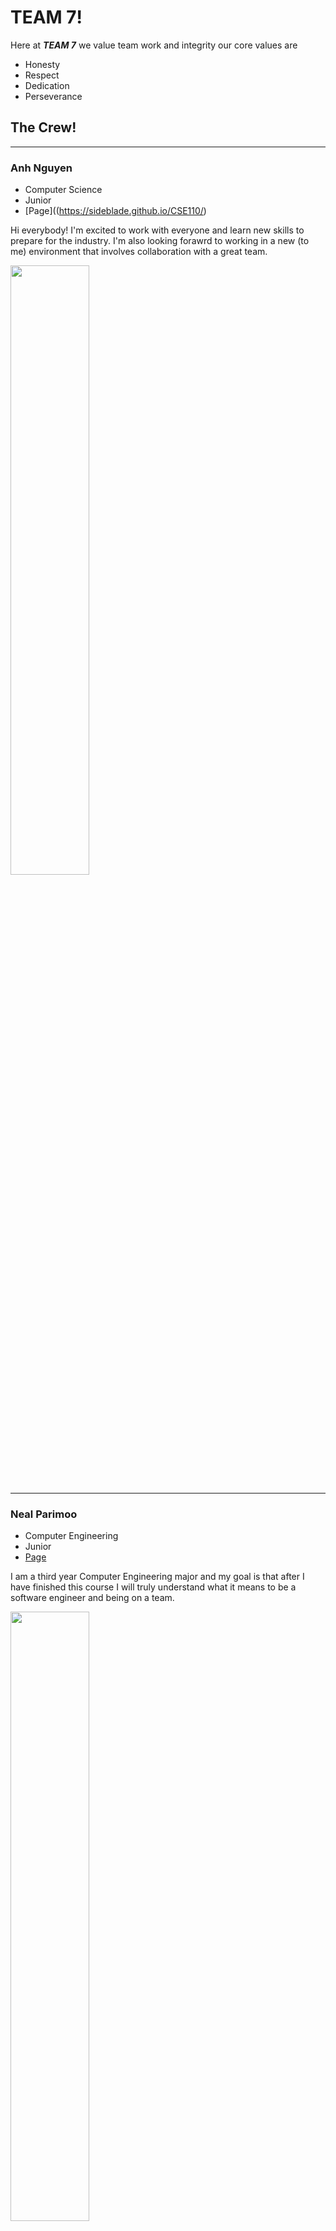 # TEAM 7!

Here at **_TEAM 7_** we value team work and integrity
our core values are 

- Honesty
- Respect
- Dedication
- Perseverance 

## The Crew!

<hr>

### **Anh Nguyen**

- Computer Science
- Junior
- [Page]((https://sideblade.github.io/CSE110/)

Hi everybody! I'm excited to work with everyone and learn new skills to prepare for the industry. I'm also looking forawrd to working in a new (to me) environment that involves collaboration with a great team.

<img src="./images/Anh.jpg"  width="50%" height="50%">
<hr>

### **Neal Parimoo**

- Computer Engineering
- Junior
- [Page]( https://nparimoo13.github.io/About-Me/)

I am a third year Computer Engineering major and my goal is that after I have finished this course I will truly understand what it means to be a software engineer and being on a team.

<img src="./images/NealImage.jpg"  width="50%" height="50%">
<hr>

### **Lucas Xu**

- Computer Science

- Junior

- [Page](https://lucas22368.github.io/Projects/)

I'm a normal computer science student. My goals are to make money and get muscles this quarter. In this picture I am not smiling because I just took the midterm

![image](images/lucaspage.jpg)
<hr>

### **Rita Abraham**

- Major: Bioinformatics (Computer Science minor)
- Year: Senior
- Link to my GitHub Page: [Page](https://rabraham-7482.github.io)

Hi! Excited to see how this quarter is going to go and what application we end up making. My goals for the quarter is to learn as much as I can and hopefully apply all these skills in the future.

<img src="./images/ritaimage.jpg"  width="50%" height="50%">
<hr>

### **Jenny Nguyen**

- Major: Computer Science
- Year: Junior
- [Page](https://jen013.github.io/User-Page/)

I'm a third year student studying computer science. Since I'm currently undecided on what I'd like to specialize in for my major, I'd like to explore/learn more about different CS fields this quarter.

<img src="images/jennypage.jpg" width="50%">

<hr>

### **Hongkun Guan**

- Major: Computer Science
- Year: Senior
- [Page](https://hongkun882.github.io/User-Page/)

Hi, everyone! I'm a forth year CS student. My goal of this quarter is learning more CS concepts and deepen my CS knowledge.  

<img src="images/Hongkun-Page-img.jpeg" width="30%" height="30%">

<hr>

### **Yaosen Zhang**

- Major: Applied Math & Computer Engineering (Double)
- Year: Senior
- [My page](https://neb345.github.io/GitHub-Pages/)

Hi, I feel so great to have this workspace together with my teammeats and exited to start building our project! I'm passioned in robotics and machine learning but also hope to find other things interesting and useful during this quarter.

<img src="images/yaosenimage.jpg" width="30%">

<hr>

### **Beomsu Kim**
 - Major: Computer Engineering
 - Year: Senior
 - [Page](https://bkim9.github.io/Bio/)

I am a senior computer engineering major. I just came back from serving military in my country. I hope to have a great time working with my team. I like my short haircut in my picture.

<img src="images/beomsupage.jpg" width="30%">

<hr>

### **Jacob Yenney**

 - Major: Computer Science
 - Year: 3rd
 - [Page](https://jarnke.github.io/CSE110Lab0/)

Hey!  I'm excited to work with everyone this quarter, and hope to learn valuable time/project management skills as we work together to create our app!

<img src="images/jakeimage.jpg" width="30%">
 
